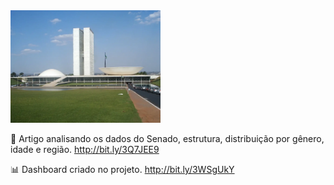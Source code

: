 <div>
 <img height="180cm" src="https://github.com/carlamoema/PowerBi/blob/main/Gastos%20dos%20Senadores/senado.png"/>
</div>

📰 Artigo analisando os dados do Senado, estrutura, distribuição por gênero, idade e região. http://bit.ly/3Q7JEE9

📊 Dashboard criado no projeto. http://bit.ly/3WSgUkY

